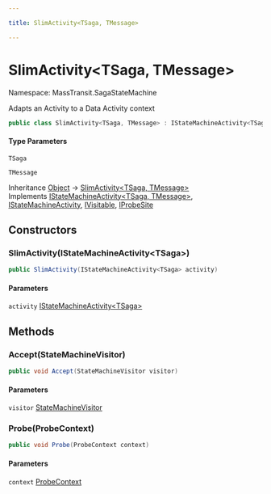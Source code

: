 ```yaml
---

title: SlimActivity<TSaga, TMessage>

---
```


# SlimActivity\<TSaga, TMessage\>

Namespace: MassTransit.SagaStateMachine

Adapts an Activity to a Data Activity context

```csharp
public class SlimActivity<TSaga, TMessage> : IStateMachineActivity<TSaga, TMessage>, IStateMachineActivity, IVisitable, IProbeSite
```

#### Type Parameters

`TSaga`<br/>

`TMessage`<br/>

Inheritance [Object](https://learn.microsoft.com/en-us/dotnet/api/system.object) → [SlimActivity\<TSaga, TMessage\>](../masstransit-sagastatemachine/slimactivity-2)<br/>
Implements [IStateMachineActivity\<TSaga, TMessage\>](../../masstransit-abstractions/masstransit/istatemachineactivity-2), [IStateMachineActivity](../../masstransit-abstractions/masstransit/istatemachineactivity), [IVisitable](../../masstransit-abstractions/masstransit/ivisitable), [IProbeSite](../../masstransit-abstractions/masstransit/iprobesite)

## Constructors

### **SlimActivity(IStateMachineActivity\<TSaga\>)**

```csharp
public SlimActivity(IStateMachineActivity<TSaga> activity)
```

#### Parameters

`activity` [IStateMachineActivity\<TSaga\>](../../masstransit-abstractions/masstransit/istatemachineactivity-1)<br/>

## Methods

### **Accept(StateMachineVisitor)**

```csharp
public void Accept(StateMachineVisitor visitor)
```

#### Parameters

`visitor` [StateMachineVisitor](../../masstransit-abstractions/masstransit/statemachinevisitor)<br/>

### **Probe(ProbeContext)**

```csharp
public void Probe(ProbeContext context)
```

#### Parameters

`context` [ProbeContext](../../masstransit-abstractions/masstransit/probecontext)<br/>
